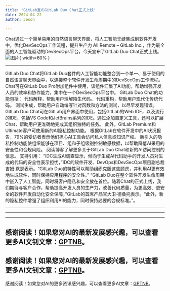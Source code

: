 ```yaml
---
title: 'GitLab宣布GitLab Duo Chat正式上线'
date: 2024-04-22
author: Jeson

---
```


Chat通过一个简单易用的自然语言聊天界面，将人工智能无缝集成到软件开发中，优化DevSecOps工作流程，提升生产力
All Remote – GitLab Inc.，作为最全面的人工智能驱动的DevSecOps平台，今天宣布了GitLab Duo Chat正式上线。![图片](https://ai-techpark.com/wp-content/uploads/2024/04/GitLab-960x540.jpg){ width=60% }

---

GitLab Duo Chat将GitLab Duo套件的人工智能功能整合到一个单一、易于使用的自然语言聊天界面中，以连接整个软件开发生命周期中的DevSecOps工作流程。Chat可在GitLab Duo Pro附加组件中使用，该组件汇集了AI功能，帮助增强开发人员的效率和协作能力，集中在一个DevSecOps平台中。
GitLab Duo Chat的功能包括：
代码解释，帮助用户理解陌生代码。
代码重构，帮助用户现代化传统代码。
测试生成，帮助用户自动编写针对函数和方法的测试，以尽早发现错误。
GitLab Duo Chat可在GitLab用户界面中使用，包括GitLab的Web IDE，以及流行的IDE，包括VS Code和JetBrains系列的IDE。通过添加自定义工具，还可以扩展Chat，帮助用户更准确地完成其组织独特的任务。
此外，GitLab Premium和Ultimate客户可使用新的AI隐私控制功能。
根据GitLab在软件开发中的AI状况报告，79%的受访者表示他们担心AI工具会访问私人信息或知识产权。
新引入的隐私控制功能使组织能够在项目、组和子组级别控制敏感数据，以帮助降低AI采用的安全性和合规风险。
阅读博客了解更多关于GitLab Duo Chat和新的AI访问控制的信息。
支持引用：
“IDC生成AI调查显示，倾向于生成AI代码助手的开发人员对生成的代码的安全性表示担忧，”IDC的软件开发、DevOps和DevSecOps项目副总裁吉姆·默瑟表示。“GitLab Duo的特性可以帮助组织克服这些顾虑，并利用AI更有效地生成软件，同时保持应用程序的安全性。”
“GitLab Duo在整个软件开发生命周期中嵌入了人工智能，同时将客户隐私和安全放在首位。随着Chat的正式上线，我们期待与客户合作，帮助提高开发人员的生产力，改善代码质量，为更高效、更安全的软件开发自动化安全保障，”GitLab的首席产品官大卫·德桑托表示。“此外，新的隐私控件增强了组织利用AI的能力，同时保持必要的合规标准。”。

---
---

---
感谢阅读！如果您对AI的最新发展感兴趣，可以查看更多AI文钊文章：[GPTNB](https://gptnb.com)。
---
感谢阅读！如果您对AI的最新发展感兴趣，可以查看更多AI文钊文章：[GPTNB](https://gptnb.com)。
---
感谢阅读！如果您对AI的更多资讯感兴趣，可以查看更多AI文章：[GPTNB](https://gptnb.com)。